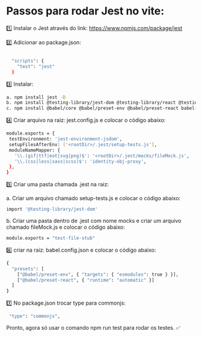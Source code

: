 # Passos para rodar Jest no vite:

1️⃣ Instalar o Jest através do link: https://www.npmjs.com/package/jest

2️⃣ Adicionar ao package.json:

```bash

  "scripts": {
    "test": "jest"
  }
  ```

3️⃣ Instalar:

 ```bash
a. npm install jest -D
b. npm install @testing-library/jest-dom @testing-library/react @testinglibrary/user-event -D
c. npm install @babel/core @babel/preset-env @babel/preset-react babel-jest identity-obj-proxy jest-environment-jsdom -D
 ```

4️⃣ Criar arquivo na raiz: jest.config.js e colocar o código abaixo:

 ```bash
module.exports = {
  testEnvironment: 'jest-environment-jsdom',
  setupFilesAfterEnv: ['<rootDir>/.jest/setup-tests.js'],
  moduleNameMapper: {
    '\\.(gif|ttf|eot|svg|png)$': '<rootDir>/.jest/mocks/fileMock.js',
    '\\.(css|less|sass|scss)$': 'identity-obj-proxy',
  },
}
 ```

5️⃣ Criar uma pasta chamada .jest na raiz:

a. Criar um arquivo chamado setup-tests.js e colocar o código abaixo:

```bash
import '@testing-library/jest-dom'
```
b. Criar uma pasta dentro de .jest com nome mocks e criar um arquivo chamado fileMock.js e colocar o código abaixo:

```bash
module.exports = "test-file-stub"
```

6️⃣ criar na raiz: babel.config.json e colocar o código abaixo:

```bash
{
  "presets": [
    ["@babel/preset-env", { "targets": { "esmodules": true } }],
    ["@babel/preset-react", { "runtime": "automatic" }]
  ]
}
```

7️⃣ No package.json trocar type para commonjs:

```bash
 "type": "commonjs",
```

Pronto, agora só usar o comando npm run test para rodar os testes. ✅
